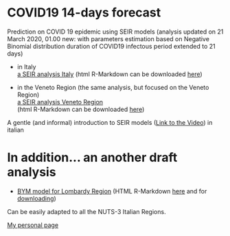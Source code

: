 # COVID19 14-days forecast
Prediction on COVID 19 epidemic using SEIR models
(analysis updated on 21 March 2020, 01.00 
new: with parameters estimation based on Negative Binomial distribution
duration of COVID19 infectous period extended to 21 days)

- in Italy  
[a SEIR analysis Italy](draft_analysis_Italy_new.md)
(html R-Markdown can be downloaded [here](draft_analysis_Italy_html.Rmd))

- in the Veneto Region (the same analysis, but focused on the Veneto Region)  
[a SEIR analysis Veneto Region](draft_analysis_Veneto_new.md)  
(html R-Markdown can be downloaded [here](draft_analysis_Veneto_html.Rmd))



A gentle (and informal) introduction to SEIR models ([Link to the Video](https://cdnapisec.kaltura.com/index.php/extwidget/preview/partner_id/2203921/uiconf_id/38339202/entry_id/0_h8tbt3k6/embed/dynamic)) in italian   

# In addition... an another draft analysis

- [BYM model for Lombardy Region](BYM_model/INLA_def.md)
(HTML R-Markdown  [here](BYM_model/INLA_def_html.Rmd) and for [downloading](BYM_model/INLA_def_html.html?raw=true))  

Can be easily adapted to all the NUTS-3 Italian Regions.

[My personal page](https://paolin83.github.io)

